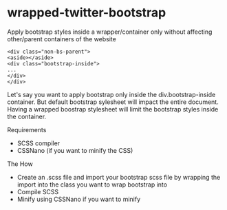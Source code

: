 # wrapped-twitter-bootstrap
Apply bootstrap styles inside a wrapper/container only without affecting other/parent containers of the website

```
<div class="non-bs-parent">
<aside></aside>
<div class="bootstrap-inside">
... 
</div>
</div>
```

Let's say you want to apply bootstrap only inside the div.bootstrap-inside container. But default bootstrap sylesheet will impact the entire document.
Having a wrapped boostrap stylesheet will limit the bootstrap styles inside the container.

Requirements
- SCSS compiler
- CSSNano (if you want to minify the CSS)

The How
- Create an .scss file and import your bootstrap scss file by wrapping the import into the class you want to wrap bootstrap into
- Compile SCSS 
- Minify using CSSNano if you want to minify
